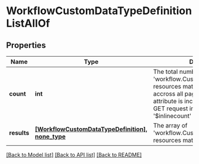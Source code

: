 # WorkflowCustomDataTypeDefinitionListAllOf

## Properties
Name | Type | Description | Notes
------------ | ------------- | ------------- | -------------
**count** | **int** | The total number of &#39;workflow.CustomDataTypeDefinition&#39; resources matching the request, accross all pages. The &#39;Count&#39; attribute is included when the HTTP GET request includes the &#39;$inlinecount&#39; parameter. | [optional] 
**results** | [**[WorkflowCustomDataTypeDefinition], none_type**](WorkflowCustomDataTypeDefinition.md) | The array of &#39;workflow.CustomDataTypeDefinition&#39; resources matching the request. | [optional] 

[[Back to Model list]](../README.md#documentation-for-models) [[Back to API list]](../README.md#documentation-for-api-endpoints) [[Back to README]](../README.md)


